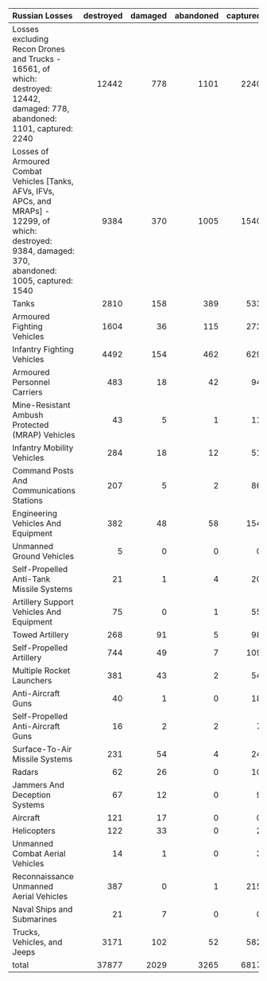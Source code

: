 | Russian Losses                                                                                                                                            |   destroyed |   damaged |   abandoned |   captured |   total |
|:----------------------------------------------------------------------------------------------------------------------------------------------------------|------------:|----------:|------------:|-----------:|--------:|
| Losses excluding Recon Drones and Trucks - 16561, of which: destroyed: 12442, damaged: 778, abandoned: 1101, captured: 2240                               |       12442 |       778 |        1101 |       2240 |   16561 |
| Losses of Armoured Combat Vehicles [Tanks, AFVs, IFVs, APCs, and MRAPs] - 12299, of which: destroyed: 9384, damaged: 370, abandoned: 1005, captured: 1540 |        9384 |       370 |        1005 |       1540 |   12299 |
| Tanks                                                                                                                                                     |        2810 |       158 |         389 |        533 |    3890 |
| Armoured Fighting Vehicles                                                                                                                                |        1604 |        36 |         115 |        273 |    2028 |
| Infantry Fighting Vehicles                                                                                                                                |        4492 |       154 |         462 |        629 |    5737 |
| Armoured Personnel Carriers                                                                                                                               |         483 |        18 |          42 |         94 |     637 |
| Mine-Resistant Ambush Protected  (MRAP) Vehicles                                                                                                          |          43 |         5 |           1 |         11 |      60 |
| Infantry Mobility Vehicles                                                                                                                                |         284 |        18 |          12 |         51 |     365 |
| Command Posts And Communications Stations                                                                                                                 |         207 |         5 |           2 |         86 |     300 |
| Engineering Vehicles And Equipment                                                                                                                        |         382 |        48 |          58 |        154 |     642 |
| Unmanned Ground Vehicles                                                                                                                                  |           5 |         0 |           0 |          0 |       5 |
| Self-Propelled Anti-Tank Missile Systems                                                                                                                  |          21 |         1 |           4 |         20 |      46 |
| Artillery Support Vehicles And Equipment                                                                                                                  |          75 |         0 |           1 |         55 |     131 |
| Towed Artillery                                                                                                                                           |         268 |        91 |           5 |         98 |     462 |
| Self-Propelled Artillery                                                                                                                                  |         744 |        49 |           7 |        109 |     909 |
| Multiple Rocket Launchers                                                                                                                                 |         381 |        43 |           2 |         54 |     480 |
| Anti-Aircraft Guns                                                                                                                                        |          40 |         1 |           0 |         18 |      59 |
| Self-Propelled Anti-Aircraft Guns                                                                                                                         |          16 |         2 |           2 |          7 |      27 |
| Surface-To-Air Missile Systems                                                                                                                            |         231 |        54 |           4 |         24 |     313 |
| Radars                                                                                                                                                    |          62 |        26 |           0 |         10 |      98 |
| Jammers And Deception Systems                                                                                                                             |          67 |        12 |           0 |          9 |      88 |
| Aircraft                                                                                                                                                  |         121 |        17 |           0 |          0 |     138 |
| Helicopters                                                                                                                                               |         122 |        33 |           0 |          2 |     157 |
| Unmanned Combat Aerial Vehicles                                                                                                                           |          14 |         1 |           0 |          3 |      18 |
| Reconnaissance Unmanned Aerial Vehicles                                                                                                                   |         387 |         0 |           1 |        215 |     603 |
| Naval Ships and Submarines                                                                                                                                |          21 |         7 |           0 |          0 |      28 |
| Trucks, Vehicles, and Jeeps                                                                                                                               |        3171 |       102 |          52 |        582 |    3907 |
| total                                                                                                                                                     |       37877 |      2029 |        3265 |       6817 |   49988 |